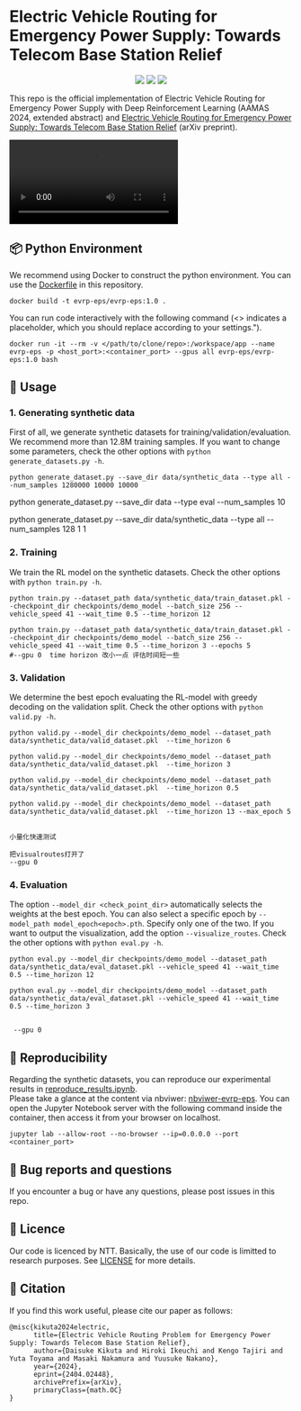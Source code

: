 # Electric Vehicle Routing for Emergency Power Supply: Towards Telecom Base Station Relief

<p align="center">
  <a href="https://ntt-dkiku.github.io/rl-evrpeps/" target="_blank"><img src="https://img.shields.io/badge/Project-page-blue"></a>
  <a href="https://arxiv.org/abs/2404.02448" target="_blank"><img src="https://img.shields.io/badge/arXiv-abs-red"></a>
  <a href="https://www.aamas2024-conference.auckland.ac.nz/" target="_blank"><img src="https://img.shields.io/badge/AAMAS-2024-green"></a>
</p>

This repo is the official implementation of Electric Vehicle Routing for Emergency Power Supply with Deep Reinforcement Learning (AAMAS 2024, extended abstract) and [Electric Vehicle Routing for Emergency Power Supply: Towards Telecom Base Station Relief](https://arxiv.org/abs/2404.02448) (arXiv preprint).

<div><video autoplay loop controls src="https://github.com/ntt-dkiku/evrp-eps/assets/154794155/818b81f7-8e19-40ac-9934-70bc30f13e53"></video></div>

## 📦 Python Environment
We recommend using Docker to construct the python environment. You can use the [Dockerfile](./Dockerfile) in this repository. 
```
docker build -t evrp-eps/evrp-eps:1.0 .
``` 
You can run code interactively with the following command (<> indicates a placeholder, which you should replace according to your settings.").
```
docker run -it --rm -v </path/to/clone/repo>:/workspace/app --name evrp-eps -p <host_port>:<container_port> --gpus all evrp-eps/evrp-eps:1.0 bash
```

## 🔧 Usage
### 1. Generating synthetic data
First of all, we generate synthetic datasets for training/validation/evaluation. We recommend more than 12.8M training samples.
If you want to change some parameters, check the other options with ```python generate_datasets.py -h```.
```
python generate_dataset.py --save_dir data/synthetic_data --type all --num_samples 1280000 10000 10000
```

python generate_dataset.py --save_dir data --type eval --num_samples 10


python generate_dataset.py --save_dir data/synthetic_data --type all --num_samples 128 1 1
### 2. Training
We train the RL model on the synthetic datasets. Check the other options with ```python train.py -h```.
```
python train.py --dataset_path data/synthetic_data/train_dataset.pkl --checkpoint_dir checkpoints/demo_model --batch_size 256 --vehicle_speed 41 --wait_time 0.5 --time_horizon 12

python train.py --dataset_path data/synthetic_data/train_dataset.pkl --checkpoint_dir checkpoints/demo_model --batch_size 256 --vehicle_speed 41 --wait_time 0.5 --time_horizon 3 --epochs 5
#--gpu 0  time horizon 改小一点 评估时间短一些
```

### 3. Validation
We determine the best epoch evaluating the RL-model with greedy decoding on the validation split. Check the other options with ```python valid.py -h```.
```
python valid.py --model_dir checkpoints/demo_model --dataset_path data/synthetic_data/valid_dataset.pkl  --time_horizon 6  

python valid.py --model_dir checkpoints/demo_model --dataset_path data/synthetic_data/valid_dataset.pkl  --time_horizon 3

python valid.py --model_dir checkpoints/demo_model --dataset_path data/synthetic_data/valid_dataset.pkl  --time_horizon 0.5

python valid.py --model_dir checkpoints/demo_model --dataset_path data/synthetic_data/valid_dataset.pkl  --time_horizon 13 --max_epoch 5


小量化快速测试

把visualroutes打开了
--gpu 0
```

### 4. Evaluation
The option ```--model_dir <check_point_dir>``` automatically selects the weights at the best epoch. You can also select a specific epoch by ```--model_path model_epoch<epoch>.pth```. Specify only one of the two. If you want to output the visualization, add the option ```--visualize_routes```. Check the other options with ```python eval.py -h```.
```
python eval.py --model_dir checkpoints/demo_model --dataset_path data/synthetic_data/eval_dataset.pkl --vehicle_speed 41 --wait_time 0.5 --time_horizon 12

python eval.py --model_dir checkpoints/demo_model --dataset_path data/synthetic_data/eval_dataset.pkl --vehicle_speed 41 --wait_time 0.5 --time_horizon 3


 --gpu 0
```

## 🧪 Reproducibility
Regarding the synthetic datasets, you can reproduce our experimental results in [reproduce_results.ipynb](./reproduce_results.ipynb).  
Please take a glance at the content via nbviwer: [nbviwer-evrp-eps](https://nbviewer.org/github/ntt-dkiku/evrp-eps/blob/main/reproduce_results.ipynb).
You can open the Jupyter Notebook server with the following command inside the container, then access it from your browser on localhost.
```
jupyter lab --allow-root --no-browser --ip=0.0.0.0 --port <container_port>
```

## 🐞 Bug reports and questions
If you encounter a bug or have any questions, please post issues in this repo.

## 📄 Licence
Our code is licenced by NTT. Basically, the use of our code is limitted to research purposes. See [LICENSE](./LICENSE) for more details.

## 🤝 Citation
If you find this work useful, please cite our paper as follows:
```
@misc{kikuta2024electric,
      title={Electric Vehicle Routing Problem for Emergency Power Supply: Towards Telecom Base Station Relief}, 
      author={Daisuke Kikuta and Hiroki Ikeuchi and Kengo Tajiri and Yuta Toyama and Masaki Nakamura and Yuusuke Nakano},
      year={2024},
      eprint={2404.02448},
      archivePrefix={arXiv},
      primaryClass={math.OC}
}
```
